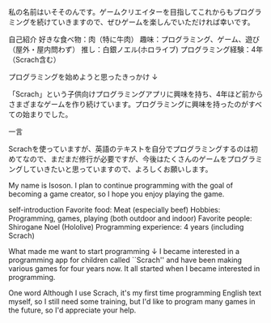 私の名前はいそそのんです。ゲームクリエイターを目指してこれからもプログラミングを続けていきますので、ぜひゲームを楽しんでいただければ幸いです。

自己紹介
好きな食べ物：肉（特に牛肉）
趣味：プログラミング、ゲーム、遊び（屋外・屋内問わず）
推し：白銀ノエル(ホロライブ)
プログラミング経験：4年（Scrach含む）

プログラミングを始めようと思ったきっかけ
↓

「Scrach」という子供向けプログラミングアプリに興味を持ち、4年ほど前からさまざまなゲームを作り続けています。プログラミングに興味を持ったのがすべての始まりでした。

一言

Scrachを使っていますが、英語のテキストを自分でプログラミングするのは初めてなので、まだまだ修行が必要ですが、今後はたくさんのゲームをプログラミングしていきたいと思っていますので、よろしくお願いします。


My name is Isoson. I plan to continue programming with the goal of becoming a game creator, so I hope you enjoy playing the game.

self-introduction
Favorite food: Meat (especially beef)
Hobbies: Programming, games, playing (both outdoor and indoor)
Favorite people: Shirogane Noel (Hololive)
Programming experience: 4 years (including Scrach)

What made me want to start programming
↓
I became interested in a programming app for children called ``Scrach'' and have been making various games for four years now. It all started when I became interested in programming.

One word
Although I use Scrach, it's my first time programming English text myself, so I still need some training, but I'd like to program many games in the future, so I'd appreciate your help.

